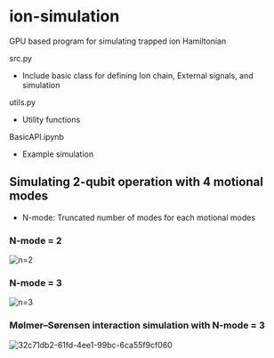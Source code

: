 # ion-simulation
GPU based program for simulating trapped ion Hamiltonian

src.py
- Include basic class for defining Ion chain, External signals, and simulation

utils.py
- Utility functions

BasicAPI.ipynb
- Example simulation

## Simulating 2-qubit operation with 4 motional modes
- N-mode: Truncated number of modes for each motional modes
### N-mode = 2
![n=2](https://github.com/snu-quiqcl/Expans-ION/assets/57527282/75f9e43a-2582-4e40-a03f-860512c6fc27)

### N-mode = 3
![n=3](https://github.com/snu-quiqcl/Expans-ION/assets/57527282/273f02a7-8a03-4f1c-9e5a-a89221d533bf)

### Mølmer–Sørensen interaction simulation with N-mode = 3
![32c71db2-61fd-4ee1-99bc-6ca55f9cf060](https://github.com/snu-quiqcl/Expans-ION/assets/57527282/471257f3-132a-4c56-aedd-432bcbfcfdc1)
